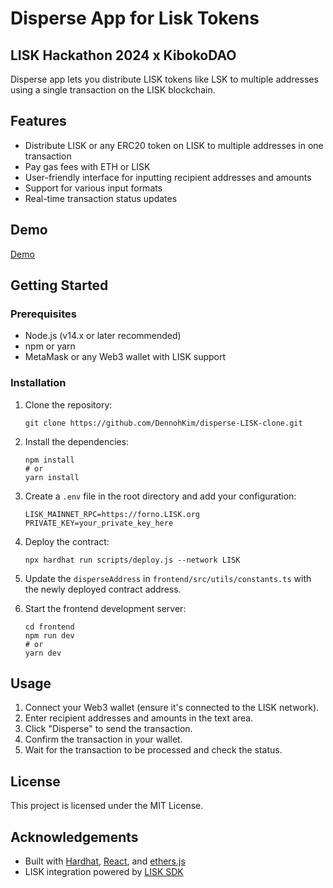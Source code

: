 # Disperse App for Lisk Tokens

## LISK Hackathon 2024 x KibokoDAO

Disperse app lets you distribute LISK tokens like LSK to multiple addresses using a single transaction on the LISK blockchain.

## Features

- Distribute LISK or any ERC20 token on LISK to multiple addresses in one transaction
- Pay gas fees with ETH or LISK 
- User-friendly interface for inputting recipient addresses and amounts
- Support for various input formats
- Real-time transaction status updates

## Demo

[Demo](https://lisk-disperse.vercel.app)

## Getting Started

### Prerequisites

- Node.js (v14.x or later recommended)
- npm or yarn
- MetaMask or any Web3 wallet with LISK support

### Installation

1. Clone the repository:
   ```
   git clone https://github.com/DennohKim/disperse-LISK-clone.git
   ```

2. Install the dependencies:
   ```
   npm install
   # or
   yarn install
   ```

3. Create a `.env` file in the root directory and add your configuration:
   ```
   LISK_MAINNET_RPC=https://forno.LISK.org
   PRIVATE_KEY=your_private_key_here
   
   ```

4. Deploy the contract:
   ```
   npx hardhat run scripts/deploy.js --network LISK
   ```

5. Update the `disperseAddress` in `frontend/src/utils/constants.ts` with the newly deployed contract address.

6. Start the frontend development server:
   ```
   cd frontend
   npm run dev
   # or
   yarn dev
   ```

## Usage

1. Connect your Web3 wallet (ensure it's connected to the LISK network).
2. Enter recipient addresses and amounts in the text area.
4. Click "Disperse" to send the transaction.
5. Confirm the transaction in your wallet.
6. Wait for the transaction to be processed and check the status.


## License

This project is licensed under the MIT License.

## Acknowledgements

- Built with [Hardhat](https://hardhat.org/), [React](https://reactjs.org/), and [ethers.js](https://docs.ethers.io/)
- LISK integration powered by [LISK SDK](https://docs.LISK.org/developer/)

